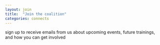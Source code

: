 ```yaml
---
layout: join
title:  "Join the coalition"
categories: connects
---
```


sign up to receive emails from us about upcoming events, future trainings, and how you can get involved